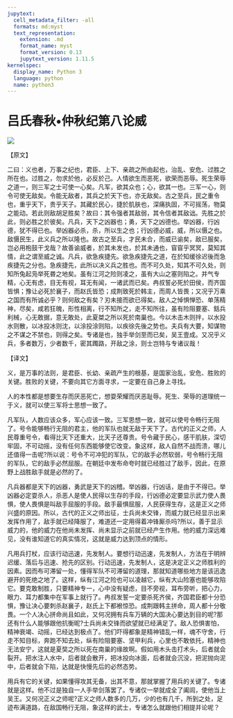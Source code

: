```yaml
---
jupytext:
  cell_metadata_filter: -all
  formats: md:myst
  text_representation:
    extension: .md
    format_name: myst
    format_version: 0.13
    jupytext_version: 1.11.5
kernelspec:
  display_name: Python 3
  language: python
  name: python3
---
```

# 吕氏春秋&#8226;仲秋纪第八论威

![](image/cover.jpg)

【原文】

二曰：义也者，万事之纪也，君臣、上下、亲疏之所由起也，治乱、安危、过胜之所在也。过胜之，勿求於他，必反於己。人情欲生而恶死，欲荣而恶辱。死生荣辱之道一，则三军之士可使一心矣。凡军，欲其众也；心，欲其一也。三军一心，则令可使无敌矣。令能无敌者，其兵之於天下也，亦无敌矣。古之至兵，民之重令也，重乎天下，贵乎天子。其藏於民心，捷於肌肤也，深痛执固，不可摇荡，物莫之能动。若此则敌胡足胜矣？故曰：其令强者其敌弱，其令信者其敌诎。先胜之於此，则必胜之於彼矣。凡兵，天下之凶器也；勇，天下之凶德也。举凶器，行凶德，犹不得已也。举凶器必杀，杀，所以生之也；行凶德必威，威，所以慑之也。敌慑民生，此义兵之所以隆也。故古之至兵，才民未合，而威已谕矣，敌已服矣，岂必用枹鼓干戈哉？故善谕威者，於其未发也，於其未通也，窅窅乎冥冥，莫知其情，此之谓至威之诚。凡兵，欲急疾捷先。欲急疾捷先之道，在於知缓徐迟後而急疾捷先之分也。急疾捷先，此所以决义兵之胜也。而不可久处，知其不可久处，则知所兔起凫举死昬之地矣。虽有江河之险则凌之，虽有大山之塞则陷之。并气专精，心无有虑，目无有视，耳无有闻，一诸武而已矣。冉叔誓必死於田侯，而齐国皆惧；豫让必死於襄子，而赵氏皆恐；成荆致死於韩主，而周人皆畏；又况乎万乘之国而有所诚必乎？则何敌之有矣？刃未接而欲已得矣。敌人之悼惧惮恐、单荡精神，尽矣，咸若狂魄，形性相离，行不知所之，走不知所往，虽有险阻要塞、銛兵利械，心无敢据，意无敢处，此夏桀之所以死於南巢也。今以木击木则拌，以水投水则散，以冰投冰则沈，以涂投涂则陷，以疾徐先後之势也。夫兵有大要，知谋物之不谋之不禁也，则得之矣。专诸是也，独手举剑至而已矣，吴王壹成。又况乎义兵，多者数万，少者数千，密其躅路，开敌之涂，则士岂特与专诸议哉！

【译文】

义，是万事的法则，是君臣、长幼、亲疏产生的根基，是国家治乱，安危、胜败的关键。胜败的关键，不要向其它方面寻求，一定要在自己身上寻找。

人的本性都是想要生存而厌恶死亡，想耍荣耀而厌恶耻辱。死生、荣辱的道理统一于义，就可以使三军将士思想一致了。

凡军队，人数应该众多，军心应该一致。三军思想一致，就可以使号令畅行无阻了。号令能够畅行无阻的君主，他的军队也就无敌于天下了。古代的正义之师，人民尊重号令，看得比天下还重大，比天子还尊贵。号令藏于民心，感干肌肤，深切牢固，不可动摇，没有任何东西能够使它改变。象这样，敌人自然不战而溃，哪儿还值得一击呢?所以说：号令不可冲犯的军队，它的敌手必然软弱，号令畅行无阻的军队，它的敌手必然屈服。在朝廷中发布命夸时就已经胜过了敌手，因此，在原野上战胜敌手就是必然的了。

凡兵器都是天下的凶器，勇武是天下的凶稽。举凶器，行凶话，是由于不得已。举凶器必定耍杀人，杀恶人是使人民得以生存的手段，行凶德必定要显示武力使人畏惧，使人畏惧是叫敌手屈服的手段。敌手最惧屈服，人民获得生存，这是正义之师兴盛的原因。所以，古代的正义之师出征，士兵尚未交锋，而威力就已经显示出来发挥作用了，敌手就已经降服了，难道还一定用得着冲锋厮杀吗?所以，善于显示威力的，他的威力在他尚未发挥、尚未显示之前就已经产生作用。他的威力深远难见，没有谁知道它的真实情况，这就是威力达到顶点的情形。

凡用兵打杖，应该行动迅速，先发制人。要想行动迅速，先发制人，方法在于明辨迟缓、落后与迅速、抢先的区别。行动迅速，先发制人，这是决定正义之师胜利的因素。因而布可滞留一处，懂得军队不可滞留的道理，那就知道哪些地方是该迅逸避开的死绝之地了。这样，纵有江河之险也可以凌越它，纵有大山险塞也能够攻陷它。要克敢制胜，只要精神专一，心中没有疑虑，目不旁视，耳布旁听，把心力，眼力、耳力都集中在军事上就行了。冉叔发誓一定要杀死齐侯，齐国君臣都十分恐惧，豫让决心要刺杀赵襄子，赵氏上下都裉惊恐。成荆跟韩主拼命，周人都十分敬畏。一个人决心拼命尚且如此，又何况拥有兵车万辆的大国决心要达到目的呢?那还有什么人能够跟他抗衡昵?士兵尚未交锋而欲望就已经满足了。敌人恐惧害怕，精神衰竭、动摇，已经达到极点了。他们吓得都象是精神错乱一样，魂不守舍，行走不知目标，奔跑不知去处，纵有险阻要塞、坚甲利兵，心里也不敢依托，精神也无法安宁，这就是夏奘之所以死在南巢的缘故啊。假如用木头击打术头，后者就会裂开。把水注人水中，后者就会散开，把冰投向冰面，后者就会沉没，把泥抛向泥中，后者就会下陷，达就是快慢先后的必然态势。

用兵有它的关键，如果懂得攻其无备，出其不意，那就掌握了用兵的关键了。专诸就是这样。他不过是独自一人手举剑落罢了。专诸仅一举就成全了阖闾，使他当上吴王。又何况正义之师呢?正义之师人数多的几万，少的也有几千，所到之处，足迹布满道路，在敌国畅行无阻，象这样的武士，专诸怎么就跟他们相提并论呢？



